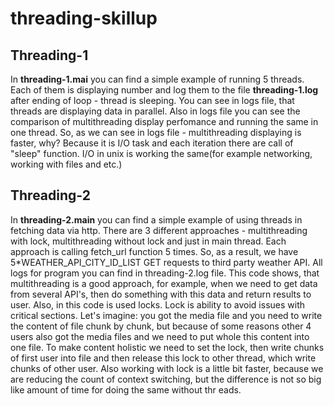 # threading-skillup
## Threading-1
In **threading-1.mai** you can find a simple example of running 5 threads. Each of them is displaying number and log them to
the file **threading-1.log** after ending of loop - thread is sleeping. You can see in logs file, that threads are displaying
data in parallel. Also in logs file you can see the comparison of multithreading display perfomance and running the same
in one thread.
So, as we can see in logs file -  multithreading displaying is faster, why? Because it is I/O task and each iteration there
are call of "sleep" function. I/O in unix is working the same(for example networking, working with files and etc.)
## Threading-2
In **threading-2.main** you can find a simple example of using threads in fetching data via http. There are 3 different approaches -
multithreading with lock, multithreading without lock and just in main thread. Each approach is calling fetch_url function
5 times. So, as a result, we have 5*WEATHER_API_CITY_ID_LIST GET requests to third party weather API. All logs for program
you can find in threading-2.log file. This code shows, that multithreading is a good approach, for example, when we need to get data
from several API's, then do something with this data and return results to user. Also, in this code is used locks. Lock is ability
to avoid issues with critical sections. Let's imagine: you got the media file  and you need to write the content of file
chunk by chunk, but because of some reasons other 4 users also got the media files and we need to put whole this content into
one file. To make content holistic we need to set the lock, then write  chunks of first user into file and then release this lock to
other thread, which write chunks of other user. Also working with lock is a little bit faster, because we are reducing the count of context switching, but the difference
is not so big like amount of time for doing the same without thr eads.